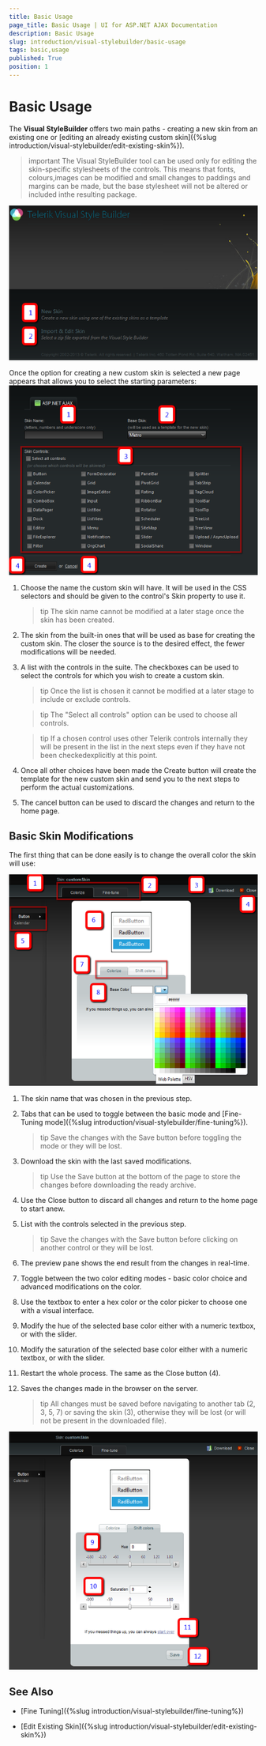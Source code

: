 ```yaml
---
title: Basic Usage
page_title: Basic Usage | UI for ASP.NET AJAX Documentation
description: Basic Usage
slug: introduction/visual-stylebuilder/basic-usage
tags: basic,usage
published: True
position: 1
---
```


# Basic Usage



The **Visual StyleBuilder** offers two main paths - creating a new skin from an existing one or	[editing an already existing custom skin]({%slug introduction/visual-stylebuilder/edit-existing-skin%}).

>important The Visual StyleBuilder tool can be used only for editing the skin-specific stylesheets of the controls. This means that fonts, colours,images can be modified and small changes to paddings and margins can be made, but the base stylesheet will not be altered or included inthe resulting package.


![introduction-stylebuilder-create-new-or-edit-existing-skin](images/introduction-stylebuilder-create-new-or-edit-existing-skin.png)

Once the option for creating a new custom skin is selected a new page appears that allows you to select the starting parameters:
![introduction-stylebuilder-choose-name-controls-base-skin](images/introduction-stylebuilder-choose-name-controls-base-skin.png)

1. Choose the name the custom skin will have. It will be used in the CSS selectors and should be given to the control's Skin property to use it.

	>tip The skin name cannot be modified at a later stage once the skin has been created.



1. The skin from the built-in ones that will be used as base for creating the custom skin. The closer the source is to the desired effect, the fewer	modifications will be needed.

1. A list with the controls in the suite. The checkboxes can be used to select the controls for which you wish to create a custom skin.

	>tip Once the list is chosen it cannot be modified at a later stage to include or exclude controls.



	>tip The "Select all controls" option can be used to choose all controls.


	>tip If a chosen control uses other Telerik controls internally they will be present in the list in the next steps even if they have not been checkedexplicitly at this point.



1. Once all other choices have been made the Create button will create the template for the new custom skin and send you to the next steps	to perform the actual customizations.

1. The cancel button can be used to discard the changes and return to the home page.



## Basic Skin Modifications

The first thing that can be done easily is to change the overall color the skin will use:

![introduction-stylebuilder-base-color-change](images/introduction-stylebuilder-base-color-change.png)

1. The skin name that was chosen in the previous step.

1. Tabs that can be used to toggle between the basic mode and [Fine-Tuning mode]({%slug introduction/visual-stylebuilder/fine-tuning%}).

	>tip Save the changes with the Save button before toggling the mode or they will be lost.



1. Download the skin with the last saved modifications.

	>tip Use the Save button at the bottom of the page to store the changes before downloading the ready archive.



1. Use the Close button to discard all changes and return to the home page to start anew.

1. List with the controls selected in the previous step.

	>tip Save the changes with the Save button before clicking on another control or they will be lost.



1. The preview pane shows the end result from the changes in real-time.

1. Toggle between the two color editing modes - basic color choice and advanced modifications on the color.

1. Use the textbox to enter a hex color or the color picker to choose one with a visual interface.

1. Modify the hue of the selected base color either with a numeric textbox, or with the slider.

1. Modify the saturation of the selected base color either with a numeric textbox, or with the slider.

1. Restart the whole process. The same as the Close button (4).

1. Saves the changes made in the browser on the server.

	>tip All changes must be saved before navigating to another tab (2, 3, 5, 7) or saving the skin (3),	otherwise they will be lost (or will not be present in the downloaded file).

![introduction-stylebuilder-base-color-shift](images/introduction-stylebuilder-base-color-shift.png)

## See Also

 * [Fine Tuning]({%slug introduction/visual-stylebuilder/fine-tuning%})

 * [Edit Existing Skin]({%slug introduction/visual-stylebuilder/edit-existing-skin%})
